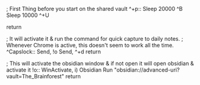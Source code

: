 ; First Thing before you start on the shared vault
^+p::
Sleep 20000
^B 
Sleep 10000
^+U 

return


; It will activate it & run the command for quick capture to daily notes.
; Whenever Chrome is active, this doesn't seem to work all the time.
^Capslock::
Send, !o
Send, ^+d
return



; This will activate the obsidian window & if not open it will open obsidian & activate it
!o::
WinActivate, i) Obsidian
Run "obsidian://advanced-uri?vault=The_Brainforest"
return